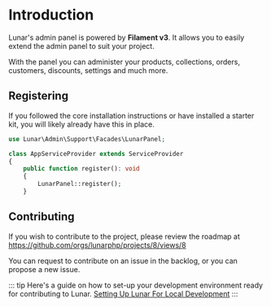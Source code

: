 # Introduction

Lunar's admin panel is powered by **Filament v3**. It allows you to easily extend the admin panel to suit your project.

With the panel you can administer your products, collections, orders, customers, discounts, settings and much more.

## Registering

If you followed the core installation instructions or have installed a starter kit, you will likely already have this in place.

```php
use Lunar\Admin\Support\Facades\LunarPanel;

class AppServiceProvider extends ServiceProvider
{
    public function register(): void
    {
        LunarPanel::register();
    }
```

## Contributing

If you wish to contribute to the project, please review the roadmap at https://github.com/orgs/lunarphp/projects/8/views/8

You can request to contribute on an issue in the backlog, or you can propose a new issue.

::: tip
Here's a guide on how to set-up your development environment ready for contributing to Lunar.
[Setting Up Lunar For Local Development](/core/local-development)
:::
